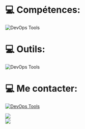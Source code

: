 
# 💻 Compétences:
<p>
  <img src="https://skillicons.dev/icons?i=html,css,javascript,typescript,angular,react,tailwind,Bootstrap" alt="DevOps Tools" />
</p>

# 💻 Outils:
<p>
  <img src="https://skillicons.dev/icons?i=git,figma,vscode,github" alt="DevOps Tools" />
</p>

# 💻 Me contacter:
<a href="https://judexrandriamihanta.vercel.app/home"><img src="https://skillicons.dev/icons?i=git" alt="DevOps Tools" /></a>

![](https://github-readme-streak-stats.herokuapp.com/?user=RandriamihantaJudex&theme=nightowl&hide_border=false)<br/>
![](https://github-readme-stats.vercel.app/api/top-langs/?username=RandriamihantaJudex&theme=nightowl&hide_border=false&include_all_commits=true&count_private=true&layout=compact)


